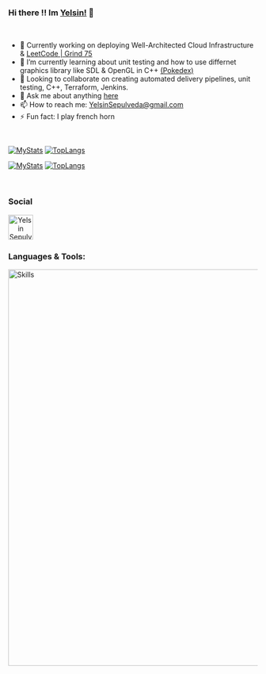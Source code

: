 ### Hi there !! Im [Yelsin!](https://github.com/Yorisoft) 👋

<br />

- 🔭 Currently working on deploying Well-Architected Cloud Infrastructure & [LeetCode | Grind 75](https://leetcode.com/u/Yorisoft/) 
- 🌱 I’m currently learning about unit testing and how to use differnet graphics library like SDL & OpenGL in C++ [(Pokedex)](https://github.com/Yorisoft/pokedex_miyoo)
- 👯 Looking to collaborate on creating automated delivery pipelines, unit testing, C++, Terraform, Jenkins. 
- 💬 Ask me about anything [here](https://github.com/Yorisoft/Yorisoft/issues)
- 📫 How to reach me: YelsinSepulveda@gmail.com
- ⚡ Fun fact: I play french horn

<br />

<!-- Dark mode -->
[![MyStats](https://github-readme-stats.vercel.app/api?username=Yorisoft&show_icons=true&theme=github_dark_dimmed)](https://github.com/Yorisoft/github-readme-stats#gh-dark-mode-only)
[![TopLangs](https://github-readme-stats.vercel.app/api/top-langs/?username=Yorisoft&hide=c,objective-c,c%23,Roff,shell,perl,shaderlab,makefile,xslt,m4,cmake,asp.net&hide_progress=true&show_icons=true&theme=github_dark_dimmed)](https://github.com/Yorisoft/github-readme-stats#gh-dark-mode-only)

<!-- Light mode -->
[![MyStats](https://github-readme-stats.vercel.app/api?username=Yorisoft&show_icons=true&theme=shadow_blue)](https://github.com/Yorisoft/github-readme-stats#gh-light-mode-only)
[![TopLangs](https://github-readme-stats.vercel.app/api/top-langs/?username=Yorisoft&hide=c,objective-c,c%23,Roff,shell,perl,shaderlab,makefile,xslt,m4,cmake,asp.net&hide_progress=true&show_icons=true&theme=shadow_blue)](https://github.com/Yorisoft/github-readme-stats#gh-light-mode-only)



<br />

### Social
<p align="center" style="margin:auto">
<a target="_blank" href="https://www.linkedin.com/in/yelsin-sepulveda-lara" >
  <img align="left" alt="Yelsin Sepulveda | LinkedIn" width="50px" src="https://cdn.freebiesupply.com/logos/large/2x/linkedin-icon-logo-png-transparent.png" />
</a>
</p>

<br />
<br />
<br />

### Languages & Tools:
<p align="left" style="margin:auto">
  <a href="#">
    <img src="https://skillicons.dev/icons?i=cpp,java,python,js,react,nodejs,sqlite,jenkins,terraform,docker,grafana,prometheus,linux,git,aws,bash,vim,vscode,visualstudio&perline=20" alt="Skills" style="width: 800px; height: auto;"/>
  </a>
</p>

